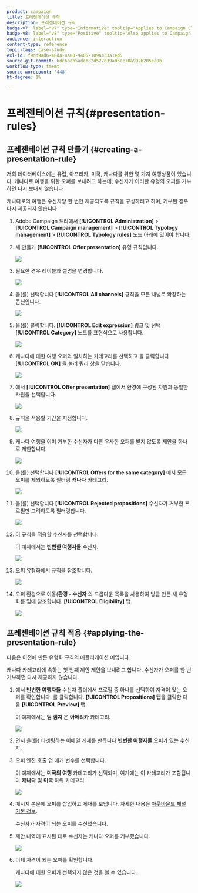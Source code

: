 ```yaml
---
product: campaign
title: 프레젠테이션 규칙
description: 프레젠테이션 규칙
badge-v7: label="v7" type="Informative" tooltip="Applies to Campaign Classic v7"
badge-v8: label="v8" type="Positive" tooltip="Also applies to Campaign v8"
audience: interaction
content-type: reference
topic-tags: case-study
exl-id: f9dd9ad6-48da-4a80-9405-109a433a1ed5
source-git-commit: 6dc6aeb5adeb82d527b39a05ee70a9926205ea0b
workflow-type: tm+mt
source-wordcount: '448'
ht-degree: 1%

---
```


# 프레젠테이션 규칙{#presentation-rules}



## 프레젠테이션 규칙 만들기 {#creating-a-presentation-rule}

저희 데이터베이스에는 유럽, 아프리카, 미국, 캐나다를 위한 몇 가지 여행상품이 있습니다. 캐나다로 여행을 위한 오퍼를 보내려고 하는데, 수신자가 이러한 유형의 오퍼를 거부하면 다시 보내지 않습니다

캐나다로의 여행은 수신자당 한 번만 제공되도록 규칙을 구성하려고 하며, 거부된 경우 다시 제공되지 않습니다.

1. Adobe Campaign 트리에서 **[!UICONTROL Administration]** > **[!UICONTROL Campaign management]** > **[!UICONTROL Typology management]** > **[!UICONTROL Typology rules]** 노드 아래에 있어야 합니다.
1. 새 만들기 **[!UICONTROL Offer presentation]** 유형 규칙입니다.

   ![](assets/offer_typology_example_001.png)

1. 필요한 경우 레이블과 설명을 변경합니다.

   ![](assets/offer_typology_example_002.png)

1. 을(를) 선택합니다 **[!UICONTROL All channels]** 규칙을 모든 채널로 확장하는 옵션입니다.

   ![](assets/offer_typology_example_003.png)

1. 을(를) 클릭합니다. **[!UICONTROL Edit expression]** 링크 및 선택 **[!UICONTROL Category]** 노드를 표현식으로 사용합니다.

   ![](assets/offer_typology_example_004.png)

1. 캐나다에 대한 여행 오퍼와 일치하는 카테고리를 선택하고 을 클릭합니다 **[!UICONTROL OK]** 을 눌러 쿼리 창을 닫습니다.

   ![](assets/offer_typology_example_005.png)

1. 에서 **[!UICONTROL Offer presentation]** 탭에서 환경에 구성된 차원과 동일한 차원을 선택합니다.

   ![](assets/offer_typology_example_006.png)

1. 규칙을 적용할 기간을 지정합니다.

   ![](assets/offer_typology_example_007.png)

1. 캐나다 여행을 이미 거부한 수신자가 다른 유사한 오퍼를 받지 않도록 제안을 하나로 제한합니다.

   ![](assets/offer_typology_example_008.png)

1. 을(를) 선택합니다 **[!UICONTROL Offers for the same category]** 에서 모든 오퍼를 제외하도록 필터링 **캐나다** 카테고리.

   ![](assets/offer_typology_example_020.png)

1. 을(를) 선택합니다 **[!UICONTROL Rejected propositions]** 수신자가 거부한 프로필만 고려하도록 필터링합니다.

   ![](assets/offer_typology_example_021.png)

1. 이 규칙을 적용할 수신자를 선택합니다.

   이 예제에서는 **빈번한 여행자들** 수신자.

   ![](assets/offer_typology_example_009.png)

1. 오퍼 유형화에서 규칙을 참조합니다.

   ![](assets/offer_typology_example_013.png)

1. 오퍼 환경으로 이동(**환경 - 수신자** 의 드롭다운 목록을 사용하여 방금 만든 새 유형화를 및에 참조합니다. **[!UICONTROL Eligibility]** 탭.

   ![](assets/offer_typology_example_014.png)

## 프레젠테이션 규칙 적용 {#applying-the-presentation-rule}

다음은 이전에 만든 유형화 규칙의 애플리케이션 예입니다.

캐나다 카테고리에 속하는 첫 번째 제안 제안을 보내려고 합니다. 수신자가 오퍼를 한 번 거부하면 다시 제공하지 않습니다.

1. 에서 **빈번한 여행자들** 수신자 폴더에서 프로필 중 하나를 선택하여 자격이 있는 오퍼를 확인합니다. 를 클릭합니다. **[!UICONTROL Propositions]** 탭을 클릭한 다음 **[!UICONTROL Preview]** 탭.

   이 예제에서는 **팀 램지** 은 **아메리카** 카테고리.

   ![](assets/offer_typology_example_015.png)

1. 먼저 을(를) 타겟팅하는 이메일 게재를 만듭니다 **빈번한 여행자들** 오퍼가 있는 수신자.
1. 오퍼 엔진 호출 업 매개 변수를 선택합니다.

   이 예제에서는 **미국의 여행** 카테고리가 선택되며, 여기에는 이 카테고리가 포함됩니다 **캐나다** 및 **미국** 하위 카테고리.

   ![](assets/offer_typology_example_016.png)

1. 메시지 본문에 오퍼를 삽입하고 게재를 보냅니다. 자세한 내용은 [아웃바운드 채널 기본 정보](../../interaction/using/about-outbound-channels.md).

   수신자가 자격이 되는 오퍼를 수신했습니다.

1. 제안 내역에 표시된 대로 수신자는 캐나다 오퍼를 거부했습니다.

   ![](assets/offer_typology_example_018.png)

1. 이제 자격이 되는 오퍼를 확인합니다.

   캐나다에 대한 오퍼가 선택되지 않은 것을 볼 수 있습니다.

   ![](assets/offer_typology_example_019.png)
